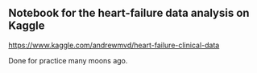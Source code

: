 ## Notebook for the heart-failure data analysis on Kaggle

https://www.kaggle.com/andrewmvd/heart-failure-clinical-data

Done for practice many moons ago.
